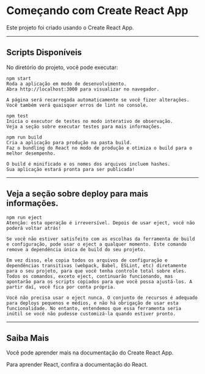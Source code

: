 
# Começando com Create React App
Este projeto foi criado usando o Create React App.

---

## Scripts Disponíveis
No diretório do projeto, você pode executar:

```
npm start
Roda a aplicação em modo de desenvolvimento.
Abra http://localhost:3000 para visualizar no navegador.

A página será recarregada automaticamente se você fizer alterações.
Você também verá quaisquer erros de lint no console.
```

```
npm test
Inicia o executor de testes no modo interativo de observação.
Veja a seção sobre executar testes para mais informações.
```

```
npm run build
Cria a aplicação para produção na pasta build.
Faz o bundling do React no modo de produção e otimiza o build para o melhor desempenho.

O build é minificado e os nomes dos arquivos incluem hashes.
Sua aplicação estará pronta para ser publicada!
```
--- 

## Veja a seção sobre deploy para mais informações.

```
npm run eject
Atenção: esta operação é irreversível. Depois de usar eject, você não poderá voltar atrás!

Se você não estiver satisfeito com as escolhas da ferramenta de build e configuração, pode usar o eject a qualquer momento. Este comando remove a dependência única de build do seu projeto.

Em vez disso, ele copia todos os arquivos de configuração e dependências transitivas (webpack, Babel, ESLint, etc) diretamente para o seu projeto, para que você tenha controle total sobre eles. Todos os comandos, exceto eject, continuarão funcionando, mas apontarão para os scripts copiados para que você possa ajustá-los. A partir daí, você fica por conta própria.

Você não precisa usar o eject nunca. O conjunto de recursos é adequado para deploys pequenos e médios, e não há obrigação de usar esta funcionalidade. No entanto, entendemos que essa ferramenta seria inútil se você não pudesse customizá-la quando estiver pronto.
```

---

## Saiba Mais
Você pode aprender mais na documentação do Create React App.

Para aprender React, confira a documentação do React.
